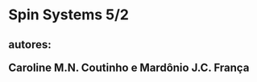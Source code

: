 <h1> Spin Systems 5/2<h2><br\>
<b>autores:</b><br\>
<p>Caroline M.N. Coutinho e Mardônio J.C. França</p>
